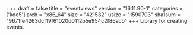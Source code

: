 +++
draft = false
title = "eventviews"
version = "16.11.90-1"
categories = ['kde5']
arch = "x86_64"
size = "421532"
usize = "1590703"
sha1sum = "9671fe4263dcf19f61020d0112b5e954c2f86acb"
+++
Library for creating events.